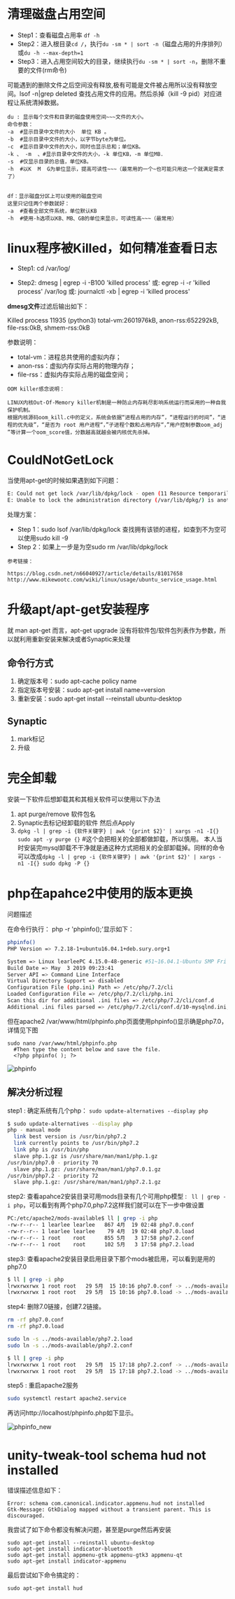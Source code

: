 # 清理磁盘占用空间

- Step1：查看磁盘占用率 ```df -h```
- Step2：进入根目录```cd /```，执行```du -sm * | sort -n```（磁盘占用的升序排列） 或```du -h --max-depth=1```
- Step3：进入占用空间较大的目录，继续执行```du -sm * | sort -n```，删除不重要的文件(rm命令)

可能遇到的删除文件之后空间没有释放,极有可能是文件被占用所以没有释放空间。lsof -n|grep deleted 查找占用文件的应用。然后杀掉（kill -9 pid）对应进程让系统清掉数据。

```
du : 显示每个文件和目录的磁盘使用空间~~~文件的大小。
命令参数：
-a  #显示目录中文件的大小  单位 KB 。
-b  #显示目录中文件的大小，以字节byte为单位。
-c  #显示目录中文件的大小，同时也显示总和；单位KB。
-k 、 -m  、#显示目录中文件的大小，-k 单位KB，-m 单位MB.
-s  #仅显示目录的总值，单位KB。
-h  #以K  M  G为单位显示，提高可读性~~~（最常用的一个~也可能只用这一个就满足需求了）


df：显示磁盘分区上可以使用的磁盘空间
这里只记住两个参数就好：
-a  #查看全部文件系统，单位默认KB
-h  #使用-h选项以KB、MB、GB的单位来显示，可读性高~~~（最常用）
```

# linux程序被Killed，如何精准查看日志

- Step1: cd /var/log/

- Step2: dmesg | egrep -i -B100 'killed process' 或: egrep -i -r 'killed process' /var/log 或: journalctl -xb | egrep -i 'killed process'

**dmesg文件**过滤后输出如下：

Killed process 11935 (python3) total-vm:2601976kB, anon-rss:652292kB, file-rss:0kB, shmem-rss:0kB

参数说明：      
- total-vm：进程总共使用的虚拟内存； 
- anon-rss：虚拟内存实际占用的物理内存； 
- file-rss：虚拟内存实际占用的磁盘空间； 

```
OOM killer感念说明：

LINUX内核Out-Of-Memory killer机制是一种防止内存耗尽影响系统运行而采用的一种自我保护机制。
根据内核源码oom_kill.c中的定义，系统会依据“进程占用的内存”，“进程运行的时间”，“进程的优先级”，“是否为 root 用户进程“，”子进程个数和占用内存“，”用户控制参数oom_adj ”等计算一个oom_score值，分数越高就越会被内核优先杀掉。
```

# CouldNotGetLock

当使用apt-get的时候如果遇到如下问题：

```bash
E: Could not get lock /var/lib/dpkg/lock - open (11 Resource temporarily unavailable)
E: Unable to lock the administration directory (/var/lib/dpkg/) is another process using it? 
```

处理方案：

- Step 1：sudo lsof /var/lib/dpkg/lock 查找拥有该锁的进程，如查到不为空可以使用sudo kill -9 <PID> 
- Step 2：如果上一步是为空sudo rm /var/lib/dpkg/lock

```
参考链接：

https://blog.csdn.net/n66040927/article/details/81017658
http://www.mikewootc.com/wiki/linux/usage/ubuntu_service_usage.html

```

# 升级apt/apt-get安装程序

就 man apt-get 而言，apt-get upgrade 没有将软件包/软件包列表作为参数，所以就利用重新安装来解决或者Synaptic来处理

## 命令行方式

1. 确定版本号：sudo apt-cache policy name
2. 指定版本号安装：sudo apt-get install name=version
3. 重新安装：sudo apt-get install --reinstall ubuntu-desktop

## Synaptic

1. mark标记
2. 升级


# 完全卸载

安装一下软件后想卸载其和其相关软件可以使用以下办法

1. apt purge/remove 软件包名
2. Synaptic去标记经卸载的软件 然后点Apply
3. ```dpkg -l | grep -i {软件关键字} | awk '{print $2}' | xargs -n1 -I{} sudo apt -y purge {}```  #这个会把相关的全部都做卸载，所以慎用。  本人当时安装完mysql卸载不干净就是通这种方式把相关的全部卸载掉。同样的命令可以改成```dpkg -l | grep -i {软件关键字} | awk '{print $2}' | xargs -n1 -I{} sudo dpkg -P {} ```


# php在apahce2中使用的版本更换

问题描述

在命令行执行： php -r 'phpinfo();'显示如下：

```bash
phpinfo()
PHP Version => 7.2.18-1+ubuntu16.04.1+deb.sury.org+1

System => Linux learleePC 4.15.0-48-generic #51~16.04.1-Ubuntu SMP Fri Apr 5 12:01:12 UTC 2019 x86_64
Build Date => May  3 2019 09:23:41
Server API => Command Line Interface
Virtual Directory Support => disabled
Configuration File (php.ini) Path => /etc/php/7.2/cli
Loaded Configuration File => /etc/php/7.2/cli/php.ini
Scan this dir for additional .ini files => /etc/php/7.2/cli/conf.d
Additional .ini files parsed => /etc/php/7.2/cli/conf.d/10-mysqlnd.ini,

```
但在apache2 /var/www/html/phpinfo.php页面使用phpinfo()显示确是php7.0，详情见下图

```
sudo nano /var/www/html/phpinfo.php
  #Then type the content below and save the file.
  <?php phpinfo( ); ?>
```
 
 ![phpinfo](pic/phpinfo.png)

## 解决分析过程

step1 : 确定系统有几个php： ```sudo update-alternatives --display php```

```bash
$ sudo update-alternatives --display php
php - manual mode
  link best version is /usr/bin/php7.2
  link currently points to /usr/bin/php7.2
  link php is /usr/bin/php
  slave php.1.gz is /usr/share/man/man1/php.1.gz
/usr/bin/php7.0 - priority 70
  slave php.1.gz: /usr/share/man/man1/php7.0.1.gz
/usr/bin/php7.2 - priority 72
  slave php.1.gz: /usr/share/man/man1/php7.2.1.gz
```
step2: 查看apahce2安装目录可用mods目录有几个可用php模型 : ``` ll | grep -i php```，可以看到有两个php7.0,php7.2这样我们就可以在下一步中做设置

```bash
PC:/etc/apache2/mods-available$ ll | grep -i php
-rw-r--r-- 1 learlee learlee   867 4月  19 02:48 php7.0.conf
-rw-r--r-- 1 learlee learlee    79 4月  19 02:48 php7.0.load
-rw-r--r-- 1 root    root      855 5月   3 17:58 php7.2.conf
-rw-r--r-- 1 root    root      102 5月   3 17:58 php7.2.load
```

step3: 查看apache2安装目录启用目录下那个mods被启用，可以看到是用的php7.0

```bash
$ ll | grep -i php
lrwxrwxrwx 1 root root   29 5月  15 10:16 php7.0.conf -> ../mods-available/php7.0.conf
lrwxrwxrwx 1 root root   29 5月  15 10:16 php7.0.load -> ../mods-available/php7.0.load
```

step4: 删除7.0链接，创建7.2链接。

```bash
rm -rf php7.0.conf
rm -rf php7.0.load

sudo ln -s ../mods-available/php7.2.load
sudo ln -s ../mods-available/php7.2.conf

$ ll | grep -i php
lrwxrwxrwx 1 root root   29 5月  15 17:18 php7.2.conf -> ../mods-available/php7.2.conf
lrwxrwxrwx 1 root root   29 5月  15 17:18 php7.2.load -> ../mods-available/php7.2.load
```

step5 : 重启apache2服务

```bash
sudo systemctl restart apache2.service
```
再访问http://localhost/phpinfo.php如下显示。

![phpinfo_new](pic/phpinfo_new.png)

# unity-tweak-tool schema hud not installed

错误描述信息如下：

```
Error: schema com.canonical.indicator.appmenu.hud not installed
Gtk-Message: GtkDialog mapped without a transient parent. This is discouraged.
```

我尝试了如下命令都没有解决问题，甚至是purge然后再安装

```
sudo apt-get install --reinstall ubuntu-desktop
sudo apt-get install indicator-bluetooth
sudo apt-get install appmenu-gtk appmenu-gtk3 appmenu-qt
sudo apt-get install indicator-appmenu
```

最后尝试如下命令搞定的：

```
sudo apt-get install hud
```